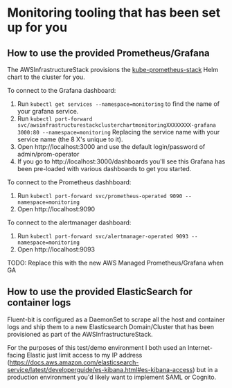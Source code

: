 # Monitoring tooling that has been set up for you

## How to use the provided Prometheus/Grafana

The AWSInfrastructureStack provisions the [kube-prometheus-stack](https://github.com/prometheus-community/helm-charts/tree/main/charts/kube-prometheus-stack) Helm chart to the cluster for you.

To connect to the Grafana dashboard:
1. Run `kubectl get services --namespace=monitoring` to find the name of your grafana service.
1. Run `kubectl port-forward svc/awsinfrastructurestackclusterchartmonitoringXXXXXXXX-grafana 3000:80 --namespace=monitoring` Replacing the service name with your service name (the 8 X's unique to it).
1. Open http://localhost:3000 and use the default login/password of admin/prom-operator
1. If you go to http://localhost:3000/dashboards you'll see this Grafana has been pre-loaded with various dashboards to get you started.

To connect to the Prometheus dashhboard:
1. Run `kubectl port-forward svc/prometheus-operated 9090 --namespace=monitoring`
1. Open http://localhost:9090

To connect to the alertmanager dashboard:
1. Run `kubectl port-forward svc/alertmanager-operated 9093 --namespace=monitoring`
1. Open http://localhost:9093

TODO: Replace this with the new AWS Managed Prometheus/Grafana when GA

## How to use the provided ElasticSearch for container logs

Fluent-bit is configured as a DaemonSet to scrape all the host and container logs and ship them to a new Elasticsearch Domain/Cluster that has been provisioned as part of the AWSInfrastructureStack.

For the purposes of this test/demo environment I both used an Internet-facing Elastic just limit access to my IP address (https://docs.aws.amazon.com/elasticsearch-service/latest/developerguide/es-kibana.html#es-kibana-access) but in a production environment you'd likely want to implement SAML or Cognito.